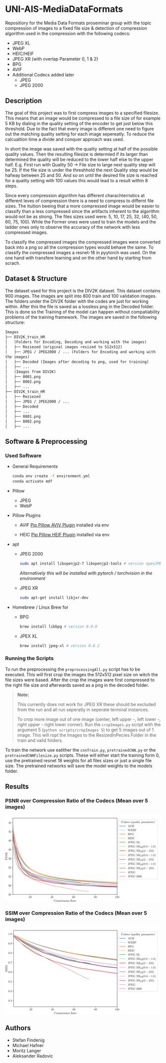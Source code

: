 # UNI-AIS-MediaDataFormats

Repositiory for the Media Data Formats proseminar group with the topic compression of images to a fixed file size & detection of compression algorithm used in the compression with the following codecs:

- JPEG XL
- WebP
- HEIC/HEIF
- JPEG XR (with overlap Parameter 0, 1 & 2)
- BPG
- AVIF
- Additional Codecs added later
  - JPEG
  - JPEG 2000

## Description

The goal of this project was to first compress images to a specified filesize. This means that an image would be compressed to a file size of for example 5 KB by dialing in the quality setting of the encoder to get just below this threshold. Due to the fact that every image is different one need to figure out the matching quality setting for each image sepereatly. To reduce the calcualtion time a divide and conquer approach was used.

In short the image was saved with the quality setting at half of the possible quality values. Then the resulting filesize is determied if its larger than determined the quality will be reduced to the lower half else to the upper half. E.g. First run with Quality 50 -> File size to large next quality step will be 25. If the file size is under the threshhold the next Quality step would be hafway between 25 and 50. And so on until the desired file size is reached for a quality setting with 100 values this would lead to a result within 8 steps.

Since every compression algorithm has different charachterristics at different leves of compression there is a need to compress to differnt file sizes. The ituition beeing that a more compressed image would be easier to classify than a less compressed since the artifacts inherent to the algorithm would not be as strong. The files sizes used were: 5, 10, 17, 25, 32, (40, 50, 60, 75, 100). While the Former ones were used to train the models and the ladder ones only to observe the accuracy of the network with less compressed images.

To classify the compressed images the compressed images were converted back into a png so all the compression types would behave the same. To classify the compressed images a resnet-18 in pyytorch was used. On the one hand with transfere learning and on the other hand by starting from scrach.

## Dataset & Structure

The dataset used for this project is the DIV2K dataset. This dataset contains 900 images. The images are split into 800 train and 100 validation images.
The folders under the DIV2K folder with the codes are just for working within. After this the file is saved as a lossless png in the Decoded folder. This is done so the Training of the model can happen without compatiability problems of the training framework. The images are saved in the following structure:

```
Images
├── DIV2K_train_HR
│   (Folders for Encoding, Decoding and working with the images)
│   ├── Reziezed (original images resized to 512x512)
│   ├── JPEG / JPEG2000 / ... (Folders for Encoding and working with the images)
│   ├── Decoded (Images after decoding to png, used for training)
│   ├── ...
│   (Images from DIV2K)
│   ├── 0001.png
│   ├── 0002.png
│   ├── ...
├── DIV2K_train_HR
│   ├── Reziezed
│   ├── JPEG / JPEG2000 / ...
│   ├── Decoded
│   ├── ...
│   ├── 0801.png
│   ├── 0802.png
│   ├── ...
```

## Software & Preprocessing

### Used Software

- General Requirements

    ```sh
    conda env create -f environment.yml
    conda activate mdf
    ```

- Pillow
  - JPEG
  - WebP
- Pillow Plugins

  - AVIF [Pip Pillow AVIV Plugin](https://pypi.org/project/pillow-avif-plugin/) installed via env


  - HEIC [Pip Pillow HEIF Plugin](https://pypi.org/project/pillow-heif/) installed via env



- apt
  - JPEG 2000

    ```sh
    sudo apt install libopenjp2-7 libopenjp2-tools # version openJPEG 2.5.0
    ```

    _Alternatively this will be installed with pytorch / torchvision in the environment_

  - JPEG XR

    ```sh
    sudo apt-get install libjxr-dev

- Homebrew / Linux Brew for
  - BPG

    ```sh
    brew install libbpg # version 0.9.8
    ```

  - JPEX XL

    ```sh
    brew install jpeg-xl # version 0.8.2
    ```

### Running the Scripts

To run the preprocessing the `preprocessingAll.py` script has to be executed. This will first crop the images the 512x512 pixel size on witch the file sizes were based. After the crop the images ware first compressed to the right file size and afterwards saved as a png in the decoded folder.

> **Note:**
>
> This currently does not work for JPEG XR these should be excluded from the run and all run seperatly in seperate terminal instances.
>
> To crop more image out of one image (center, left upper -, left lower -, right upper - right lower corner). Run the `cropImages.py` script with the argument 5 (`python scripts/cropImages 5`) to get 5 images out of 1 image. This will ropt the Images to the ResizedInPecies Folder in the train and valid folders.

To train the network use eatither the `cnnTrain.py`, `pretrainedCNN.py` or the `pretrainedCNNFilesize.py` scripts. These will either start the training form 0, use the pretrained resnet 18 weights for all files sizes or just a single file size. The pretrained networks will save the model weights to the models folder.

## Results

### PSNR over Compression Ratio of the Codecs (Mean over 5 images)

![PSNR](Plots/psnr.png)

### SSIM over Compression Ratio of the Codecs (Mean over 5 images)

![PSNR](Plots/ssim.png)

## Authors

- Stefan Findenig
- Michael Hafner
- Moritz Langer
- Aleksander Radovic
